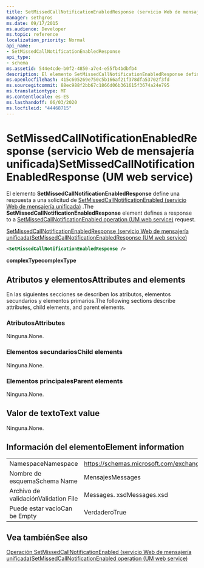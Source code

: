 ```yaml
---
title: SetMissedCallNotificationEnabledResponse (servicio Web de mensajería unificada)
manager: sethgros
ms.date: 09/17/2015
ms.audience: Developer
ms.topic: reference
localization_priority: Normal
api_name:
- SetMissedCallNotificationEnabledResponse
api_type:
- schema
ms.assetid: 544e4cde-b0f2-4850-a7e4-e55fb4bdbfb4
description: El elemento SetMissedCallNotificationEnabledResponse define una respuesta a una solicitud de SetMissedCallNotificationEnabled (servicio Web de mensajería unificada).
ms.openlocfilehash: 415c605269e750c5b166af21f378dfa53702f3fd
ms.sourcegitcommit: 88ec988f2bb67c1866d06b361615f3674a24e795
ms.translationtype: MT
ms.contentlocale: es-ES
ms.lasthandoff: 06/03/2020
ms.locfileid: "44468715"
---
```

# <a name="setmissedcallnotificationenabledresponse-um-web-service"></a><span data-ttu-id="c870f-103">SetMissedCallNotificationEnabledResponse (servicio Web de mensajería unificada)</span><span class="sxs-lookup"><span data-stu-id="c870f-103">SetMissedCallNotificationEnabledResponse (UM web service)</span></span>

<span data-ttu-id="c870f-104">El elemento **SetMissedCallNotificationEnabledResponse** define una respuesta a una solicitud de [SetMissedCallNotificationEnabled (servicio Web de mensajería unificada)](setmissedcallnotificationenabled-operation-um-web-service.md) .</span><span class="sxs-lookup"><span data-stu-id="c870f-104">The **SetMissedCallNotificationEnabledResponse** element defines a response to a [SetMissedCallNotificationEnabled operation (UM web service)](setmissedcallnotificationenabled-operation-um-web-service.md) request.</span></span> 
  
[<span data-ttu-id="c870f-105">SetMissedCallNotificationEnabledResponse (servicio Web de mensajería unificada)</span><span class="sxs-lookup"><span data-stu-id="c870f-105">SetMissedCallNotificationEnabledResponse (UM web service)</span></span>](setmissedcallnotificationenabledresponse-um-web-service.md)
  
```xml
<SetMissedCallNotificationEnabledResponse />
```

 <span data-ttu-id="c870f-106">**complexType**</span><span class="sxs-lookup"><span data-stu-id="c870f-106">**complexType**</span></span>
## <a name="attributes-and-elements"></a><span data-ttu-id="c870f-107">Atributos y elementos</span><span class="sxs-lookup"><span data-stu-id="c870f-107">Attributes and elements</span></span>

<span data-ttu-id="c870f-108">En las siguientes secciones se describen los atributos, elementos secundarios y elementos primarios.</span><span class="sxs-lookup"><span data-stu-id="c870f-108">The following sections describe attributes, child elements, and parent elements.</span></span>
  
### <a name="attributes"></a><span data-ttu-id="c870f-109">Atributos</span><span class="sxs-lookup"><span data-stu-id="c870f-109">Attributes</span></span>

<span data-ttu-id="c870f-110">Ninguna.</span><span class="sxs-lookup"><span data-stu-id="c870f-110">None.</span></span>
  
### <a name="child-elements"></a><span data-ttu-id="c870f-111">Elementos secundarios</span><span class="sxs-lookup"><span data-stu-id="c870f-111">Child elements</span></span>

<span data-ttu-id="c870f-112">Ninguna.</span><span class="sxs-lookup"><span data-stu-id="c870f-112">None.</span></span>
  
### <a name="parent-elements"></a><span data-ttu-id="c870f-113">Elementos principales</span><span class="sxs-lookup"><span data-stu-id="c870f-113">Parent elements</span></span>

<span data-ttu-id="c870f-114">Ninguna.</span><span class="sxs-lookup"><span data-stu-id="c870f-114">None.</span></span>
  
## <a name="text-value"></a><span data-ttu-id="c870f-115">Valor de texto</span><span class="sxs-lookup"><span data-stu-id="c870f-115">Text value</span></span>

<span data-ttu-id="c870f-116">Ninguna.</span><span class="sxs-lookup"><span data-stu-id="c870f-116">None.</span></span>
  
## <a name="element-information"></a><span data-ttu-id="c870f-117">Información del elemento</span><span class="sxs-lookup"><span data-stu-id="c870f-117">Element information</span></span>

|||
|:-----|:-----|
|<span data-ttu-id="c870f-118">Namespace</span><span class="sxs-lookup"><span data-stu-id="c870f-118">Namespace</span></span>  <br/> |https://schemas.microsoft.com/exchange/services/2006/messages  <br/> |
|<span data-ttu-id="c870f-119">Nombre de esquema</span><span class="sxs-lookup"><span data-stu-id="c870f-119">Schema Name</span></span>  <br/> |<span data-ttu-id="c870f-120">Mensajes</span><span class="sxs-lookup"><span data-stu-id="c870f-120">Messages</span></span>  <br/> |
|<span data-ttu-id="c870f-121">Archivo de validación</span><span class="sxs-lookup"><span data-stu-id="c870f-121">Validation File</span></span>  <br/> |<span data-ttu-id="c870f-122">Messages. xsd</span><span class="sxs-lookup"><span data-stu-id="c870f-122">Messages.xsd</span></span>  <br/> |
|<span data-ttu-id="c870f-123">Puede estar vacío</span><span class="sxs-lookup"><span data-stu-id="c870f-123">Can be Empty</span></span>  <br/> |<span data-ttu-id="c870f-124">Verdadero</span><span class="sxs-lookup"><span data-stu-id="c870f-124">True</span></span>  <br/> |
   
## <a name="see-also"></a><span data-ttu-id="c870f-125">Vea también</span><span class="sxs-lookup"><span data-stu-id="c870f-125">See also</span></span>



[<span data-ttu-id="c870f-126">Operación SetMissedCallNotificationEnabled (servicio Web de mensajería unificada)</span><span class="sxs-lookup"><span data-stu-id="c870f-126">SetMissedCallNotificationEnabled operation (UM web service)</span></span>](setmissedcallnotificationenabled-operation-um-web-service.md)

